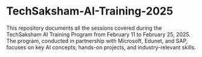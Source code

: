 # TechSaksham-AI-Training-2025
This repository documents all the sessions covered during the TechSaksham AI Training Program from February 11 to February 25, 2025. The program, conducted in partnership with Microsoft, Edunet, and SAP, focuses on key AI concepts, hands-on projects, and industry-relevant skills.
